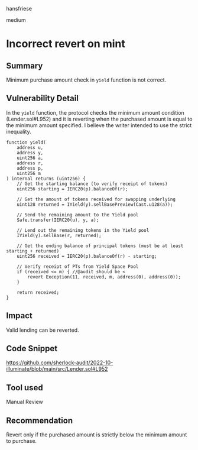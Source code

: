 hansfriese

medium

# Incorrect revert on mint

## Summary

Minimum purchase amount check in `yield` function is not correct.

## Vulnerability Detail

In the `yield` function, the protocol checks the minimum amount condition (Lender.sol#L952) and it is reverting when the purchased amount is equal to the minimum amount specified. I believe the writer intended to use the strict inequality.

```solidity
function yield(
    address u,
    address y,
    uint256 a,
    address r,
    address p,
    uint256 m
) internal returns (uint256) {
    // Get the starting balance (to verify receipt of tokens)
    uint256 starting = IERC20(p).balanceOf(r);

    // Get the amount of tokens received for swapping underlying
    uint128 returned = IYield(y).sellBasePreview(Cast.u128(a));

    // Send the remaining amount to the Yield pool
    Safe.transfer(IERC20(u), y, a);

    // Lend out the remaining tokens in the Yield pool
    IYield(y).sellBase(r, returned);

    // Get the ending balance of principal tokens (must be at least starting + returned)
    uint256 received = IERC20(p).balanceOf(r) - starting;

    // Verify receipt of PTs from Yield Space Pool
    if (received <= m) { //@audit should be <
        revert Exception(11, received, m, address(0), address(0));
    }

    return received;
}
```

## Impact

Valid lending can be reverted.

## Code Snippet

https://github.com/sherlock-audit/2022-10-illuminate/blob/main/src/Lender.sol#L952

## Tool used

Manual Review

## Recommendation

Revert only if the purchased amount is strictly below the minimum amount to purchase.